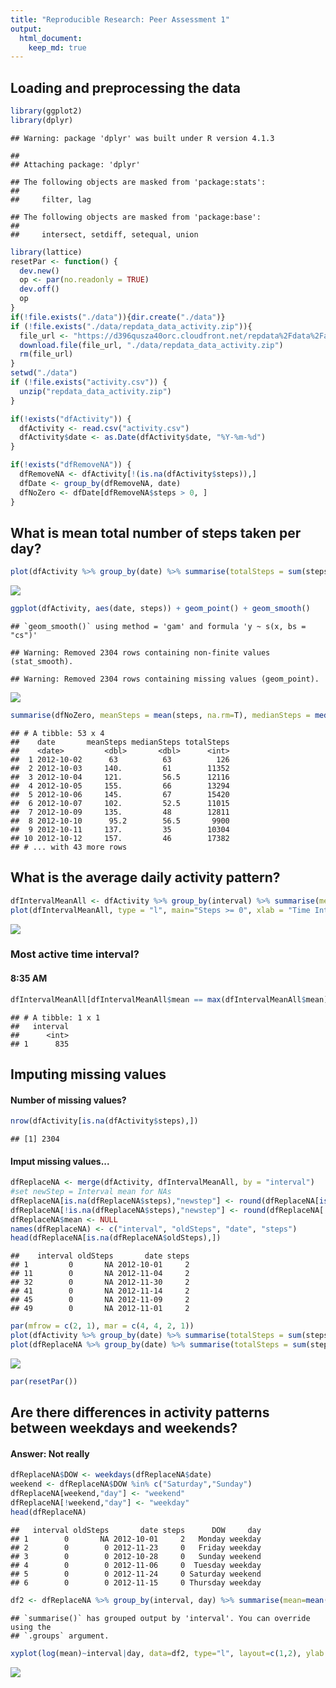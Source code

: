 ```yaml
---
title: "Reproducible Research: Peer Assessment 1"
output: 
  html_document:
    keep_md: true
---
```



## Loading and preprocessing the data


```r
library(ggplot2)
library(dplyr)
```

```
## Warning: package 'dplyr' was built under R version 4.1.3
```

```
## 
## Attaching package: 'dplyr'
```

```
## The following objects are masked from 'package:stats':
## 
##     filter, lag
```

```
## The following objects are masked from 'package:base':
## 
##     intersect, setdiff, setequal, union
```

```r
library(lattice)
resetPar <- function() {
  dev.new()
  op <- par(no.readonly = TRUE)
  dev.off()
  op
}
if(!file.exists("./data")){dir.create("./data")}
if (!file.exists("./data/repdata_data_activity.zip")){
  file_url <- "https://d396qusza40orc.cloudfront.net/repdata%2Fdata%2Factivity.zip"
  download.file(file_url, "./data/repdata_data_activity.zip")
  rm(file_url)
}
setwd("./data")
if (!file.exists("activity.csv")) { 
  unzip("repdata_data_activity.zip") 
}

if(!exists("dfActivity")) {
  dfActivity <- read.csv("activity.csv")
  dfActivity$date <- as.Date(dfActivity$date, "%Y-%m-%d")
}

if(!exists("dfRemoveNA")) {
  dfRemoveNA <- dfActivity[!(is.na(dfActivity$steps)),]
  dfDate <- group_by(dfRemoveNA, date) 
  dfNoZero <- dfDate[dfRemoveNA$steps > 0, ]  
}
```

## What is mean total number of steps taken per day?


```r
plot(dfActivity %>% group_by(date) %>% summarise(totalSteps = sum(steps, na.rm = T)), type = "h",main = "Total Steps (NAs removed)")
```

![](PA1_template_files/figure-html/unnamed-chunk-1-1.png)<!-- -->

```r
ggplot(dfActivity, aes(date, steps)) + geom_point() + geom_smooth() 
```

```
## `geom_smooth()` using method = 'gam' and formula 'y ~ s(x, bs = "cs")'
```

```
## Warning: Removed 2304 rows containing non-finite values (stat_smooth).
```

```
## Warning: Removed 2304 rows containing missing values (geom_point).
```

![](PA1_template_files/figure-html/unnamed-chunk-1-2.png)<!-- -->

```r
summarise(dfNoZero, meanSteps = mean(steps, na.rm=T), medianSteps = median(steps, na.rm=T), totalSteps = sum(steps, na.rm=T))
```

```
## # A tibble: 53 x 4
##    date       meanSteps medianSteps totalSteps
##    <date>         <dbl>       <dbl>      <int>
##  1 2012-10-02      63          63          126
##  2 2012-10-03     140.         61        11352
##  3 2012-10-04     121.         56.5      12116
##  4 2012-10-05     155.         66        13294
##  5 2012-10-06     145.         67        15420
##  6 2012-10-07     102.         52.5      11015
##  7 2012-10-09     135.         48        12811
##  8 2012-10-10      95.2        56.5       9900
##  9 2012-10-11     137.         35        10304
## 10 2012-10-12     157.         46        17382
## # ... with 43 more rows
```

## What is the average daily activity pattern?

```r
dfIntervalMeanAll <- dfActivity %>% group_by(interval) %>% summarise(mean=mean(steps, na.rm = T))
plot(dfIntervalMeanAll, type = "l", main="Steps >= 0", xlab = "Time Interval (24hr)", ylab="Steps")
```

![](PA1_template_files/figure-html/unnamed-chunk-2-1.png)<!-- -->

### Most active time interval? 
#### 8:35 AM

```r
dfIntervalMeanAll[dfIntervalMeanAll$mean == max(dfIntervalMeanAll$mean),"interval"]
```

```
## # A tibble: 1 x 1
##   interval
##      <int>
## 1      835
```


## Imputing missing values
#### Number of missing values? 

```r
nrow(dfActivity[is.na(dfActivity$steps),])
```

```
## [1] 2304
```
#### Imput missing values... 

```r
dfReplaceNA <- merge(dfActivity, dfIntervalMeanAll, by = "interval")
#set newStep = Interval mean for NAs
dfReplaceNA[is.na(dfReplaceNA$steps),"newstep"] <- round(dfReplaceNA[is.na(dfReplaceNA$steps), "mean"])
dfReplaceNA[!is.na(dfReplaceNA$steps),"newstep"] <- round(dfReplaceNA[!is.na(dfReplaceNA$steps), "steps"])
dfReplaceNA$mean <- NULL
names(dfReplaceNA) <- c("interval", "oldSteps", "date", "steps")
head(dfReplaceNA[is.na(dfReplaceNA$oldSteps),])
```

```
##    interval oldSteps       date steps
## 1         0       NA 2012-10-01     2
## 11        0       NA 2012-11-04     2
## 32        0       NA 2012-11-30     2
## 41        0       NA 2012-11-14     2
## 45        0       NA 2012-11-09     2
## 49        0       NA 2012-11-01     2
```

```r
par(mfrow = c(2, 1), mar = c(4, 4, 2, 1))
plot(dfActivity %>% group_by(date) %>% summarise(totalSteps = sum(steps, na.rm = T)), type = "h",main = "Total Steps (NAs removed)")
plot(dfReplaceNA %>% group_by(date) %>% summarise(totalSteps = sum(steps, na.rm = T)), type = "h",main = "Total Steps (NAs replaced)")
```

![](PA1_template_files/figure-html/unnamed-chunk-5-1.png)<!-- -->

```r
par(resetPar())
```
## Are there differences in activity patterns between weekdays and weekends?
#### Answer: Not really

```r
dfReplaceNA$DOW <- weekdays(dfReplaceNA$date)
weekend <- dfReplaceNA$DOW %in% c("Saturday","Sunday")
dfReplaceNA[weekend,"day"] <- "weekend"
dfReplaceNA[!weekend,"day"] <- "weekday"
head(dfReplaceNA)
```

```
##   interval oldSteps       date steps      DOW     day
## 1        0       NA 2012-10-01     2   Monday weekday
## 2        0        0 2012-11-23     0   Friday weekday
## 3        0        0 2012-10-28     0   Sunday weekend
## 4        0        0 2012-11-06     0  Tuesday weekday
## 5        0        0 2012-11-24     0 Saturday weekend
## 6        0        0 2012-11-15     0 Thursday weekday
```

```r
df2 <- dfReplaceNA %>% group_by(interval, day) %>% summarise(mean=mean(steps))
```

```
## `summarise()` has grouped output by 'interval'. You can override using the
## `.groups` argument.
```

```r
xyplot(log(mean)~interval|day, data=df2, type="l", layout=c(1,2), ylab = "Number of Steps")
```

![](PA1_template_files/figure-html/unnamed-chunk-6-1.png)<!-- -->




